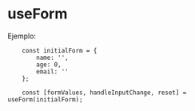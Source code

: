 # useForm

Ejemplo: 

```
    const initialForm = {
        name: '',
        age: 0,
        email: ''
    };
    
    const [formValues, handleInputChange, reset] = useForm(initialForm);
```